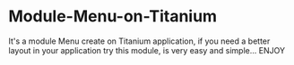 Module-Menu-on-Titanium
=======================

It's a module Menu create on Titanium application, if you need a better layout in your application try this module, is very easy and simple... ENJOY 
